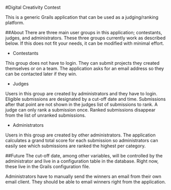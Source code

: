 #Digital Creativity Contest


This is a generic Grails application that can be used as a judging/ranking platform.

##About
There are three main user groups in this application; contestants, judges, and administrators.  These three groups currently work as described below.  If this does not fit your needs, it can be modified with minimal effort. 

- Contestants

This group does not have to login.  They can submit projects they created themselves or on a team.  The application asks for an email address so they can be contacted later if they win.


- Judges

Users in this group are created by administrators and they have to login.  Eligible submissions are designated by a cut-off date and time.  Submissions after that point are not shown in the judges list of submissions to rank.  A judge can only rank a submission once.  Ranked submissions disappear from the list of unranked submissions.


- Administrators

Users in this group are created by other administrators. The application calculates a grand total score for each submission so administrators can easily see which submissions are ranked the highest per category.


##Future
The cut-off date, among other variables, will be controlled by the administrator and live in a configuration table in the database.  Right now, these live in the Grails configuration file.

Administrators have to manually send the winners an email from their own email client.  They should be able to email winners right from the application.

